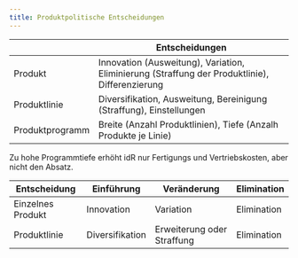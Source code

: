 ```yaml
---
title: Produktpolitische Entscheidungen
---
```

&nbsp; | Entscheidungen
--- | ---
Produkt | Innovation (Ausweitung), Variation, Eliminierung (Straffung der Produktlinie), Differenzierung
Produktlinie | Diversifikation, Ausweitung, Bereinigung (Straffung), Einstellungen
Produktprogramm | Breite (Anzahl Produktlinien), Tiefe (Anzalh Produkte je Linie)

Zu hohe Programmtiefe erhöht idR nur Fertigungs und Vertriebskosten, aber nicht den Absatz.

Entscheidung | Einführung | Veränderung | Elimination
--- | --- | --- | --- |
Einzelnes Produkt | Innovation | Variation | Elimination
Produktlinie | Diversifikation | Erweiterung oder Straffung | Elimination
